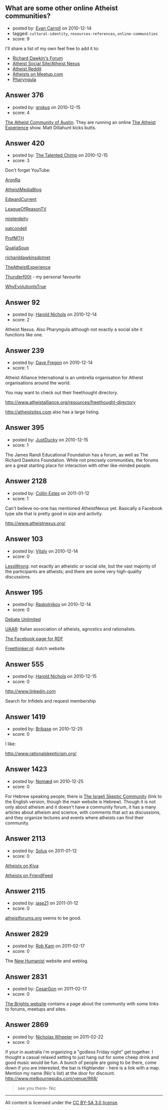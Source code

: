 ## What are some other online Atheist communities?

- posted by: [Evan Carroll](https://stackexchange.com/users/-1/5-evan-carroll) on 2010-12-14
- tagged: `cultural-identity`, `resources-references`, `online-communities`
- score: 9

I'll share a list of my own feel free to add it to:

* [Richard Dawkin's Forum](http://forum.richarddawkins.net/)
* [Atheist Social Site/Atheist Nexus](http://www.atheistnexus.org/)
* [Atheist Reddit](http://www.reddit.com/r/atheism)
* [Atheists on Meetup.com](http://atheists.meetup.com/)
* [Pharyngula](http://scienceblogs.com/pharyngula/)



## Answer 376

- posted by: [grokus](https://stackexchange.com/users/-1/189-grokus) on 2010-12-15
- score: 4

<p><a href="http://www.atheist-community.org/" rel="nofollow">The Atheist Community of Austin</a>. They are running an online <a href="http://www.youtube.com/user/TheAtheistExperience" rel="nofollow">The Atheist Experience</a> show. Matt Dillahunt kicks butts.</p>



## Answer 420

- posted by: [The Talented Chimp](https://stackexchange.com/users/-1/210-the-talented-chimp) on 2010-12-15
- score: 3

<p>Don't forget YouTube:</p>

<p><a href="http://www.youtube.com/user/AronRa" rel="nofollow">AronRa‬‎</a></p>

<p>‪<a href="http://www.youtube.com/user/AtheistMediaBlog" rel="nofollow">AtheistMediaBlog‬‎</a></p>

<p>‪<a href="http://www.youtube.com/user/EdwardCurrent" rel="nofollow">EdwardCurrent‬‎</a></p>

<p>‪<a href="http://www.youtube.com/user/LeagueOfReasonTV" rel="nofollow">LeagueOfReasonTV‬‎</a></p>

<p>‪<a href="http://www.youtube.com/user/misterdeity" rel="nofollow">misterdeity‬‎</a></p>

<p>‪<a href="http://www.youtube.com/user/patcondell" rel="nofollow">patcondell‬‎</a></p>

<p>‪<a href="http://www.youtube.com/user/ProfMTH" rel="nofollow">ProfMTH‬‎</a></p>

<p>‪<a href="http://www.youtube.com/user/QualiaSoup" rel="nofollow">QualiaSoup‬‎</a></p>

<p>‪<a href="http://www.youtube.com/user/richarddawkinsdotnet" rel="nofollow">richarddawkinsdotnet‬‎</a></p>

<p>‪<a href="http://www.youtube.com/user/TheAtheistExperience" rel="nofollow">TheAtheistExperience‬‎</a></p>

<p>‪<a href="http://www.youtube.com/user/Thunderf00t" rel="nofollow">Thunderf00t‬‎</a> - my personal favourite</p>

<p>‪<a href="http://www.youtube.com/user/WhyEvolutionIsTrue" rel="nofollow">WhyEvolutionIsTrue‬‎</a></p>



## Answer 92

- posted by: [Harold Nichols](https://stackexchange.com/users/-1/113-harold-nichols) on 2010-12-14
- score: 2

Atheist Nexus.
Also Pharyngula although not exactly a social site it functions like one.


## Answer 239

- posted by: [Dave Fregon](https://stackexchange.com/users/-1/160-dave-fregon) on 2010-12-14
- score: 1

Atheist Alliance International is an umbrella organisation for Atheist organisations around the world.

You may want to check out their freethought directory.

http://www.atheistalliance.org/resources/freethought-directory

http://atheistsites.com also has a large listing.


## Answer 395

- posted by: [JustDucky](https://stackexchange.com/users/-1/201-justducky) on 2010-12-15
- score: 1

The James Randi Educational Foundation has a forum, as well as The Richard Dawkins Foundation. While not precisely communities, the forums are a great starting place for interaction with other like-minded people. 


## Answer 2128

- posted by: [Collin Estes](https://stackexchange.com/users/-1/767-collin-estes) on 2011-01-12
- score: 1

<p>Can't believe no-one has mentioned AtheistNexus yet.  Basically a Facebook type site that is pretty good in size and activity.</p>

<p><a href="http://www.atheistnexus.org/" rel="nofollow">http://www.atheistnexus.org/</a></p>



## Answer 103

- posted by: [Vitaly](https://stackexchange.com/users/-1/106-vitaly) on 2010-12-14
- score: 0

<p><a href="http://lesswrong.com/" rel="nofollow">LessWrong</a>: not exactly an atheistic or social site, but the vast majority of the participants are atheists; and there are some very high-quality discussions.</p>



## Answer 195

- posted by: [Raskolnikov](https://stackexchange.com/users/-1/144-raskolnikov) on 2010-12-14
- score: 0

[Debate Unlimited](http://mwillett.org/Debate/)

[UAAR](http://www.uaar.it/): Italian association of atheists, agnostics and rationalists.

[The Facebook page for RDF](http://www.facebook.com/board.php?uid=8798180154)

[Freethinker.nl](http://freethinker.nl/): dutch website


## Answer 555

- posted by: [Harold Nichols](https://stackexchange.com/users/-1/113-harold-nichols) on 2010-12-15
- score: 0

<http://www.linkedin.com>

Search for Infidels and request membership


## Answer 1419

- posted by: [Bribase](https://stackexchange.com/users/-1/496-bribase) on 2010-12-25
- score: 0

I like:

http://www.rationalskepticism.org/


## Answer 1423

- posted by: [Nomæd](https://stackexchange.com/users/-1/27-nom-d) on 2010-12-25
- score: 0

<p>For Hebrew speaking people, there is <a href="http://www.skeptics.org.il/content/about-spinoza" rel="nofollow">The Israeli Skeptic Community</a> (link to the English version, though the main website is Hebrew). Though it is not only about atheism and it doesn't have a community forum, it has a many articles about atheism and science, with comments that act as discussions, and they organize lectures and events where atheists can find their community.</p>



## Answer 2113

- posted by: [Solus](https://stackexchange.com/users/-1/658-solus) on 2011-01-12
- score: 0

<p><a href="http://www.kiva.org/team/atheists" rel="nofollow">Atheists on Kiva</a></p>

<p><a href="http://friendfeed.com/aasfshnr" rel="nofollow">Atheists on FriendFeed</a></p>



## Answer 2115

- posted by: [jase21](https://stackexchange.com/users/-1/639-jase21) on 2011-01-12
- score: 0

<p><a href="http://atheistforums.org/index.php" rel="nofollow">atheistforums.org</a> seems to be good.</p>



## Answer 2829

- posted by: [Rob Kam](https://stackexchange.com/users/-1/612-rob-kam) on 2011-02-17
- score: 0

<p>The <a href="http://newhumanist.org.uk/about" rel="nofollow">New Humanist</a> website and weblog.</p>



## Answer 2831

- posted by: [CesarGon](https://stackexchange.com/users/-1/80-cesargon) on 2011-02-17
- score: 0

<a href="http://www.the-brights.net/community/">The Brights website</a> contains a page about the community with some links to forums, meetups and sites.


## Answer 2869

- posted by: [Nicholas Wheeler](https://stackexchange.com/users/-1/1124-nicholas-wheeler) on 2011-02-22
- score: 0

if your in australia i'm organizing a "godless Friday night" get 
together. I thought a casual relaxed setting to just hang out for 
some cheep drink and good music would be fun. A bunch of people are
going to be there, come down if you are interested, the bar is 
Highlander - here is a link with a map. Mention my name (Nic's list) 
at the door for discount. http://www.melbournepubs.com/venue/968/
>see you there- Nic



---

All content is licensed under the [CC BY-SA 3.0 license](https://creativecommons.org/licenses/by-sa/3.0/).
